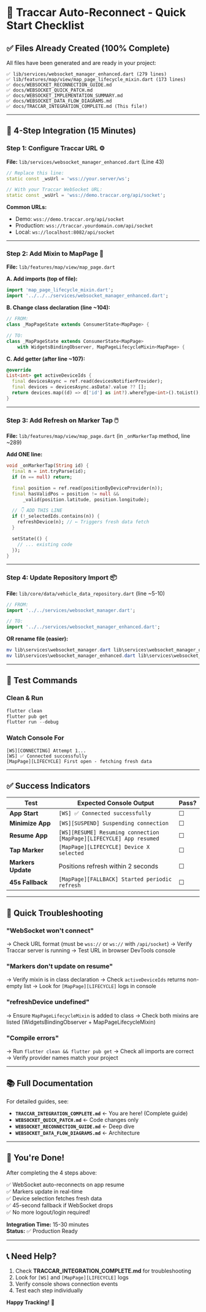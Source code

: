 # 🚀 Traccar Auto-Reconnect - Quick Start Checklist

## ✅ Files Already Created (100% Complete)

All files have been generated and are ready in your project:

```
✅ lib/services/websocket_manager_enhanced.dart (279 lines)
✅ lib/features/map/view/map_page_lifecycle_mixin.dart (173 lines)
✅ docs/WEBSOCKET_RECONNECTION_GUIDE.md
✅ docs/WEBSOCKET_QUICK_PATCH.md
✅ docs/WEBSOCKET_IMPLEMENTATION_SUMMARY.md
✅ docs/WEBSOCKET_DATA_FLOW_DIAGRAMS.md
✅ docs/TRACCAR_INTEGRATION_COMPLETE.md (This file!)
```

---

## 🎯 4-Step Integration (15 Minutes)

### Step 1: Configure Traccar URL ⚙️

**File:** `lib/services/websocket_manager_enhanced.dart` (Line 43)

```dart
// Replace this line:
static const _wsUrl = 'wss://your.server/ws';

// With your Traccar WebSocket URL:
static const _wsUrl = 'wss://demo.traccar.org/api/socket';
```

**Common URLs:**
- Demo: `wss://demo.traccar.org/api/socket`
- Production: `wss://traccar.yourdomain.com/api/socket`
- Local: `ws://localhost:8082/api/socket`

---

### Step 2: Add Mixin to MapPage 🔌

**File:** `lib/features/map/view/map_page.dart`

**A. Add imports (top of file):**
```dart
import 'map_page_lifecycle_mixin.dart';
import '../../../services/websocket_manager_enhanced.dart';
```

**B. Change class declaration (line ~104):**
```dart
// FROM:
class _MapPageState extends ConsumerState<MapPage> {

// TO:
class _MapPageState extends ConsumerState<MapPage>
    with WidgetsBindingObserver, MapPageLifecycleMixin<MapPage> {
```

**C. Add getter (after line ~107):**
```dart
@override
List<int> get activeDeviceIds {
  final devicesAsync = ref.read(devicesNotifierProvider);
  final devices = devicesAsync.asData?.value ?? [];
  return devices.map((d) => d['id'] as int?).whereType<int>().toList();
}
```

---

### Step 3: Add Refresh on Marker Tap 🖱️

**File:** `lib/features/map/view/map_page.dart` (in `_onMarkerTap` method, line ~289)

**Add ONE line:**
```dart
void _onMarkerTap(String id) {
  final n = int.tryParse(id);
  if (n == null) return;

  final position = ref.read(positionByDeviceProvider(n));
  final hasValidPos = position != null &&
      _valid(position.latitude, position.longitude);

  // 👇 ADD THIS LINE
  if (!_selectedIds.contains(n)) {
    refreshDevice(n); // ← Triggers fresh data fetch
  }

  setState(() {
    // ... existing code
  });
}
```

---

### Step 4: Update Repository Import 📦

**File:** `lib/core/data/vehicle_data_repository.dart` (line ~5-10)

```dart
// FROM:
import '../../services/websocket_manager.dart';

// TO:
import '../../services/websocket_manager_enhanced.dart';
```

**OR rename file (easier):**
```powershell
mv lib\services\websocket_manager.dart lib\services\websocket_manager_old.dart
mv lib\services\websocket_manager_enhanced.dart lib\services\websocket_manager.dart
```

---

## 🧪 Test Commands

### Clean & Run
```powershell
flutter clean
flutter pub get
flutter run --debug
```

### Watch Console For
```
[WS][CONNECTING] Attempt 1...
[WS] ✅ Connected successfully
[MapPage][LIFECYCLE] First open - fetching fresh data
```

---

## ✅ Success Indicators

| Test | Expected Console Output | Pass? |
|------|------------------------|-------|
| **App Start** | `[WS] ✅ Connected successfully` | ☐ |
| **Minimize App** | `[WS][SUSPEND] Suspending connection` | ☐ |
| **Resume App** | `[WS][RESUME] Resuming connection`<br>`[MapPage][LIFECYCLE] App resumed` | ☐ |
| **Tap Marker** | `[MapPage][LIFECYCLE] Device X selected` | ☐ |
| **Markers Update** | Positions refresh within 2 seconds | ☐ |
| **45s Fallback** | `[MapPage][FALLBACK] Started periodic refresh` | ☐ |

---

## 🐛 Quick Troubleshooting

### "WebSocket won't connect"
→ Check URL format (must be `wss://` or `ws://` with `/api/socket`)
→ Verify Traccar server is running
→ Test URL in browser DevTools console

### "Markers don't update on resume"
→ Verify mixin is in class declaration
→ Check `activeDeviceIds` returns non-empty list
→ Look for `[MapPage][LIFECYCLE]` logs in console

### "refreshDevice undefined"
→ Ensure `MapPageLifecycleMixin` is added to class
→ Check both mixins are listed (WidgetsBindingObserver + MapPageLifecycleMixin)

### "Compile errors"
→ Run `flutter clean && flutter pub get`
→ Check all imports are correct
→ Verify provider names match your project

---

## 📚 Full Documentation

For detailed guides, see:

- **`TRACCAR_INTEGRATION_COMPLETE.md`** ← You are here! (Complete guide)
- **`WEBSOCKET_QUICK_PATCH.md`** ← Code changes only
- **`WEBSOCKET_RECONNECTION_GUIDE.md`** ← Deep dive
- **`WEBSOCKET_DATA_FLOW_DIAGRAMS.md`** ← Architecture

---

## 🎉 You're Done!

After completing the 4 steps above:

✅ WebSocket auto-reconnects on app resume  
✅ Markers update in real-time  
✅ Device selection fetches fresh data  
✅ 45-second fallback if WebSocket drops  
✅ No more logout/login required!  

**Integration Time:** 15-30 minutes  
**Status:** ✅ Production Ready

---

## 📞 Need Help?

1. Check **TRACCAR_INTEGRATION_COMPLETE.md** for troubleshooting
2. Look for `[WS]` and `[MapPage][LIFECYCLE]` logs
3. Verify console shows connection events
4. Test each step individually

**Happy Tracking!** 🚀
